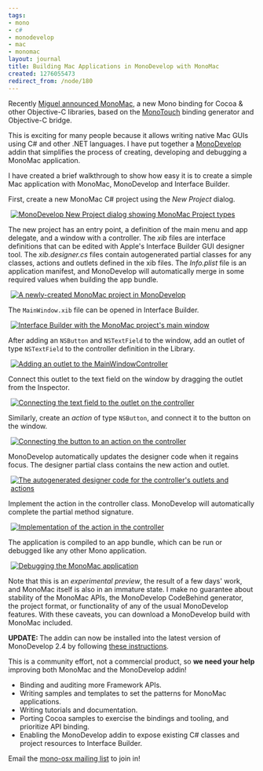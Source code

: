 ```yaml
---
tags:
- mono
- c#
- monodevelop
- mac
- monomac
layout: journal
title: Building Mac Applications in MonoDevelop with MonoMac
created: 1276055473
redirect_from: /node/180
---
```

Recently <a href="http://tirania.org/blog/archive/2010/Apr-19.html">Miguel announced MonoMac</a>, a new Mono binding for Cocoa & other Objective-C libraries, based on the <a href="http://monotouch.net">MonoTouch</a> binding generator and Objective-C bridge.

This is exciting for many people because it allows writing native Mac GUIs using C# and other .NET languages. I have put together a [MonoDevelop](https://monodevelop.com) addin that simplifies the process of creating, developing and debugging a MonoMac application.<!--break-->

I have created a brief walkthrough to show how easy it is to create a simple Mac application with MonoMac, MonoDevelop and Interface Builder.

First, create a new MonoMac C# project using the <em>New Project</em> dialog.

<a href="/files/images/MonoScreenshots/MonoMacHello1.png" rel="lightbox[monomac_md]" title="MonoDevelop New Project dialog showing MonoMac Project types"><img src="/files/images/MonoScreenshots/MonoMacHello1-t.png" alt="MonoDevelop New Project dialog showing MonoMac Project types" style="max-width:98%; display:block;margin-left:auto;margin-right:auto;" /></a>

The new project has an entry point, a definition of the main menu and app delegate, and a window with a controller. The <em>xib</em> files are interface definitions that can be edited with Apple's Interface Builder GUI designer tool. The <em>xib.designer.cs</em> files contain autogenerated partial classes for any classes, actions and outlets defined in the xib files. The <em>Info.plist</em> file is an application manifest, and MonoDevelop will automatically merge in some required values when building the app bundle. 

<a href="/files/images/MonoScreenshots/MonoMacHello2.png" rel="lightbox[monomac_md]" title="A newly-created MonoMac project in MonoDevelop"><img src="/files/images/MonoScreenshots/MonoMacHello2-t.png" alt="A newly-created MonoMac project in MonoDevelop" style="max-width:98%; display:block;margin-left:auto;margin-right:auto;" /></a>

The <code>MainWindow.xib</code> file can be opened in Interface Builder.

<a href="/files/images/MonoScreenshots/MonoMacHello3.png" rel="lightbox[monomac_md]" title="Interface Builder with the MonoMac project's main window"><img src="/files/images/MonoScreenshots/MonoMacHello3-t.png" alt="Interface Builder with the MonoMac project's main window" style="max-width:98%; display:block;margin-left:auto;margin-right:auto;" /></a>

After adding an <code>NSButton</code> and <code>NSTextField</code> to the window, add an outlet of type <code>NSTextField</code> to the controller definition in the Library.

<a href="/files/images/MonoScreenshots/MonoMacHello4.png" rel="lightbox[monomac_md]" title="Adding an outlet to the MainWindowController"><img src="/files/images/MonoScreenshots/MonoMacHello4-t.png" alt="Adding an outlet to the MainWindowController" style="max-width:98%; display:block;margin-left:auto;margin-right:auto;" /></a>

Connect this outlet to the text field on the window by dragging the outlet from the Inspector.

<a href="/files/images/MonoScreenshots/MonoMacHello5.png" rel="lightbox[monomac_md]" title="Connecting the text field to the outlet on the controller"><img src="/files/images/MonoScreenshots/MonoMacHello5-t.png" alt="Connecting the text field to the outlet on the controller" style="max-width:98%; display:block;margin-left:auto;margin-right:auto;" /></a>

Similarly, create an <em>action</em> of type <code>NSButton</code>, and connect it to the button on the window.

<a href="/files/images/MonoScreenshots/MonoMacHello6.png" rel="lightbox[monomac_md]" title="Connecting the button to an action on the controller"><img src="/files/images/MonoScreenshots/MonoMacHello6-t.png" alt="Connecting the button to an action on the controller" style="max-width:98%; display:block;margin-left:auto;margin-right:auto;" /></a>

MonoDevelop automatically updates the designer code when it regains focus. The designer partial class contains the new action and outlet.

<a href="/files/images/MonoScreenshots/MonoMacHello7.png" rel="lightbox[monomac_md]" title="The autogenerated designer code for the controller's outlets and actions"><img src="/files/images/MonoScreenshots/MonoMacHello7-t.png" alt="The autogenerated designer code for the controller's outlets and actions" style="max-width:98%; display:block;margin-left:auto;margin-right:auto;" /></a>

Implement the action in the controller class. MonoDevelop will automatically complete the partial method signature.

<a href="/files/images/MonoScreenshots/MonoMacHello8.png" rel="lightbox[monomac_md]" title="Implementation of the action in the controller"><img src="/files/images/MonoScreenshots/MonoMacHello8-t.png" alt="Implementation of the action in the controller" style="max-width:98%; display:block;margin-left:auto;margin-right:auto;" /></a>

The application is compiled to an app bundle, which can be run or debugged like any other Mono application.

<a href="/files/images/MonoScreenshots/MonoMacHello9.png" rel="lightbox[monomac_md]" title="Debugging the MonoMac application"><img src="/files/images/MonoScreenshots/MonoMacHello9-t.png" alt="Debugging the MonoMac application" style="max-width:98%; display:block;margin-left:auto;margin-right:auto;" /></a>

Note that this is an <em>experimental preview</em>, the result of a few days' work, and MonoMac itself is also in an immature state. I make no guarantee about stability of the MonoMac APIs, the MonoDevelop CodeBehind generator, the project format, or functionality of any of the usual MonoDevelop features. With these caveats, you can download a MonoDevelop build with MonoMac included.

<strong>UPDATE: </strong> The addin can now be installed into the latest version of MonoDevelop 2.4 by following <a href="http://www.mono-project.com/MonoMac#Obtaining_MonoMac">these instructions</a>.

This is a community effort, not a commercial product, so <strong>we need your help</strong> improving both MonoMac and the MonoDevelop addin!

<ul>
<li>Binding and auditing more Framework APIs.</li>
<li>Writing samples and templates to set the patterns for MonoMac applications.</li>
<li>Writing tutorials and documentation.</li>
<li>Porting Cocoa samples to exercise the bindings and tooling, and prioritize API binding.</li>
<li>Enabling the MonoDevelop addin to expose existing C# classes and project resources to Interface Builder.</li>
</ul>

Email the <a href="http://lists.ximian.com/mailman/listinfo/mono-osx">mono-osx mailing list</a> to join in!

